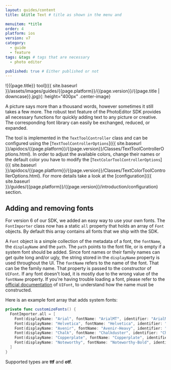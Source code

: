 ```yaml
---
layout: guides/content
title: &title Text # title as shown in the menu and

menuitem: *title
order: 4
platform: ios
version: v7
category:
  - guide
  - feature
tags: &tags # tags that are necessary
  - photo editor

published: true # Either published or not
---
```


![{{page.title}} tool]({{ site.baseurl }}/assets/images/guides/{{page.platform}}/{{page.version}}/{{page.title | downcase}}.jpg){: height="400px" .center-image}

A picture says more than a thousand words, however sometimes it still takes a few more. The robust text feature of the PhotoEditor SDK provides all necessary functions for quickly adding text to any picture or creative. The corresponding font library can easily be exchanged, reduced, or expanded.

The tool is implemented in the `TextToolController` class and can be configured using the [`TextToolControllerOptions`]({{ site.baseurl }}/apidocs/{{page.platform}}/{{page.version}}/Classes/TextToolControllerOptions.html). In order to adjust the available colors, change their names or the default color you have to modify the [`TextColorToolControllerOptions`]({{ site.baseurl }}/apidocs/{{page.platform}}/{{page.version}}/Classes/TextColorToolControllerOptions.html). For more details take a look at the [configuration]({{ site.baseurl }}/guides/{{page.platform}}/{{page.version}}/introduction/configuration) section.

## Adding and removing fonts
For version 6 of our SDK, we added an easy way to use your own fonts.
The `FontImporter` class now has a static `all` property that holds an array of `Font` objects.
By default this array contains all fonts that we ship with the SDK.

A `Font` object is a simple collection of the metadata of a font, the `fontName`, the `displayName`
and the `path`. The `path` points to the font file, or is empty if a system font should be added.
Since font names or their family names can get quite long and/or ugly, the string stored in the `displayName` property
is used throughout the UI. The `fontName` refers to the name of the font. That can be the family name.
That property is passed to the constructor of `UIFont`. If any font doesn't load, it is mostly due to
the wrong value of the `fontName` property. If you're having trouble loading a font, please refer to the [official documentation](https://developer.apple.com/reference/uikit/uifont) of `UIFont`,
to understand how the name must be constructed.

Here is an example font array that adds system fonts:
```swift
private func customizeFonts() {
  FontImporter.all = [
    Font(displayName: "Arial", fontName: "ArialMT", identifier: "ArialMT"),
    Font(displayName: "Helvetica", fontName: "Helvetica", identifier: "Helvetica"),
    Font(displayName: "Avenir", fontName: "Avenir-Heavy", identifier: "Avenir-Heavy"),
    Font(displayName: "Chalk", fontName: "Chalkduster", identifier: "Chalkduster"),
    Font(displayName: "Copperplate", fontName: "Copperplate", identifier: "Copperplate"),
    Font(displayName: "Noteworthy", fontName: "Noteworthy-Bold", identifier: "Noteworthy-Bold")
  ]
}
```

Supported types are **ttf** and **otf**.
